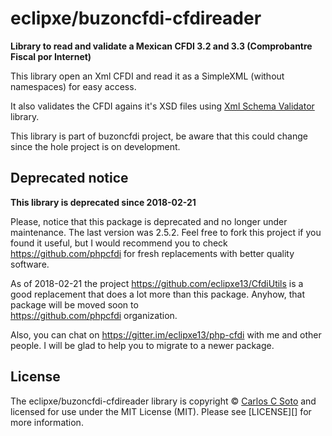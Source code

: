 # eclipxe/buzoncfdi-cfdireader

**Library to read and validate a Mexican CFDI 3.2 and 3.3 (Comprobantre Fiscal por Internet)**

This library open an Xml CFDI and read it as a SimpleXML (without namespaces) for easy access.

It also validates the CFDI agains it's XSD files
using [Xml Schema Validator](https://github.com/eclipxe13/XmlSchemaValidator) library.

This library is part of buzoncfdi project, be aware that this could change since the hole project is on development.

## Deprecated notice

**This library is deprecated since 2018-02-21**

Please, notice that this package is deprecated and no longer under maintenance.
The last version was 2.5.2. Feel free to fork this project if you found it useful,
but I would recommend you to check https://github.com/phpcfdi for fresh replacements
with better quality software.

As of 2018-02-21 the project https://github.com/eclipxe13/CfdiUtils is a good replacement
that does a lot more than this package. Anyhow, that package will be moved soon to  
https://github.com/phpcfdi organization.

Also, you can chat on https://gitter.im/eclipxe13/php-cfdi with me and other people.
I will be glad to help you to migrate to a newer package.

## License

The eclipxe/buzoncfdi-cfdireader library is copyright © [Carlos C Soto](https://eclipxe.com.mx/)
and licensed for use under the MIT License (MIT). Please see [LICENSE][] for more information.
